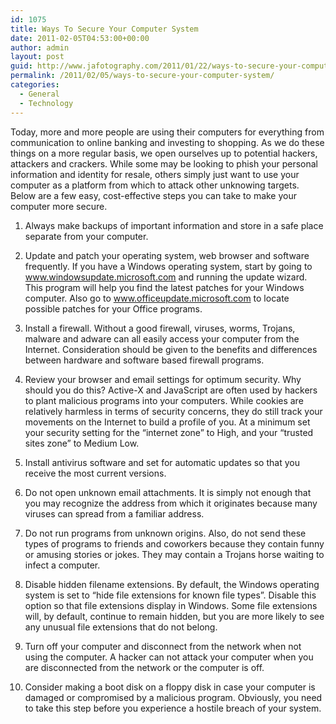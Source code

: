 ```yaml
---
id: 1075
title: Ways To Secure Your Computer System
date: 2011-02-05T04:53:00+00:00
author: admin
layout: post
guid: http://www.jafotography.com/2011/01/22/ways-to-secure-your-computer-system/
permalink: /2011/02/05/ways-to-secure-your-computer-system/
categories:
  - General
  - Technology
---
```

Today, more and more people are using their computers for everything from communication to online banking and investing to shopping. As we do these things on a more regular basis, we open ourselves up to potential hackers, attackers and crackers. While some may be looking to phish your personal information and identity for resale, others simply just want to use your computer as a platform from which to attack other unknowing targets. Below are a few easy, cost-effective steps you can take to make your computer more secure.

1. Always make backups of important information and store in a safe place separate from your computer.
  
2. Update and patch your operating system, web browser and software frequently. If you have a Windows operating system, start by going to www.windowsupdate.microsoft.com and running the update wizard. This program will help you find the latest patches for your Windows computer. Also go to www.officeupdate.microsoft.com to locate possible patches for your Office programs.
  
3. Install a firewall. Without a good firewall, viruses, worms, Trojans, malware and adware can all easily access your computer from the Internet. Consideration should be given to the benefits and differences between hardware and software based firewall programs.
  
4. Review your browser and email settings for optimum security. Why should you do this? Active-X and JavaScript are often used by hackers to plant malicious programs into your computers. While cookies are relatively harmless in terms of security concerns, they do still track your movements on the Internet to build a profile of you. At a minimum set your security setting for the “internet zone” to High, and your “trusted sites zone” to Medium Low.
  
5. Install antivirus software and set for automatic updates so that you receive the most current versions.
  
6. Do not open unknown email attachments. It is simply not enough that you may recognize the address from which it originates because many viruses can spread from a familiar address.
  
7. Do not run programs from unknown origins. Also, do not send these types of programs to friends and coworkers because they contain funny or amusing stories or jokes. They may contain a Trojans horse waiting to infect a computer.
  
8. Disable hidden filename extensions. By default, the Windows operating system is set to “hide file extensions for known file types”. Disable this option so that file extensions display in Windows. Some file extensions will, by default, continue to remain hidden, but you are more likely to see any unusual file extensions that do not belong.
  
9. Turn off your computer and disconnect from the network when not using the computer. A hacker can not attack your computer when you are disconnected from the network or the computer is off.
  
10. Consider making a boot disk on a floppy disk in case your computer is damaged or compromised by a malicious program. Obviously, you need to take this step before you experience a hostile breach of your system.